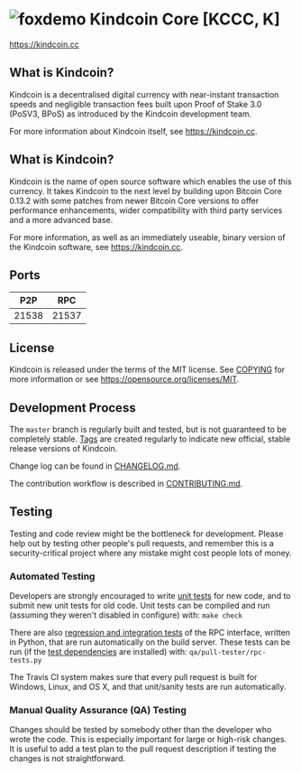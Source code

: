 ![foxdemo](https://kindcoin.cc/git/img/kcGITicon.png) 
Kindcoin Core [KCCC, K]
=====================================

https://kindcoin.cc

What is Kindcoin?
----------------

Kindcoin is a decentralised digital currency with near-instant transaction speeds and negligible transaction fees built upon Proof of Stake 3.0 (PoSV3, BPoS) as
introduced by the Kindcoin development team.

For more information about Kindcoin itself, see https://kindcoin.cc.

What is Kindcoin?
----------------

Kindcoin is the name of open source software which enables the use of this currency. It takes Kindcoin to the next level by building upon
Bitcoin Core 0.13.2 with some patches from newer Bitcoin Core versions to offer performance enhancements, wider compatibility with third party services and a more advanced base.

For more information, as well as an immediately useable, binary version of the Kindcoin software, see https://kindcoin.cc.

Ports
-----

P2P | RPC
------------ | -------------
21538 | 21537

License
-------

Kindcoin is released under the terms of the MIT license. See [COPYING](COPYING) for more
information or see https://opensource.org/licenses/MIT.

Development Process
-------------------

The `master` branch is regularly built and tested, but is not guaranteed to be
completely stable. [Tags](https://github.com/kindcoincore/kindcoin/tags) are created
regularly to indicate new official, stable release versions of Kindcoin.

Change log can be found in [CHANGELOG.md](CHANGELOG.md).

The contribution workflow is described in [CONTRIBUTING.md](CONTRIBUTING.md).


Testing
-------

Testing and code review might be the bottleneck for development. Please help out by testing
other people's pull requests, and remember this is a security-critical project where any mistake might cost people
lots of money.

### Automated Testing

Developers are strongly encouraged to write [unit tests](/doc/unit-tests.md) for new code, and to
submit new unit tests for old code. Unit tests can be compiled and run
(assuming they weren't disabled in configure) with: `make check`

There are also [regression and integration tests](/qa) of the RPC interface, written
in Python, that are run automatically on the build server.
These tests can be run (if the [test dependencies](/qa) are installed) with: `qa/pull-tester/rpc-tests.py`

The Travis CI system makes sure that every pull request is built for Windows, Linux, and OS X, and that unit/sanity tests are run automatically.

### Manual Quality Assurance (QA) Testing

Changes should be tested by somebody other than the developer who wrote the
code. This is especially important for large or high-risk changes. It is useful
to add a test plan to the pull request description if testing the changes is
not straightforward.
